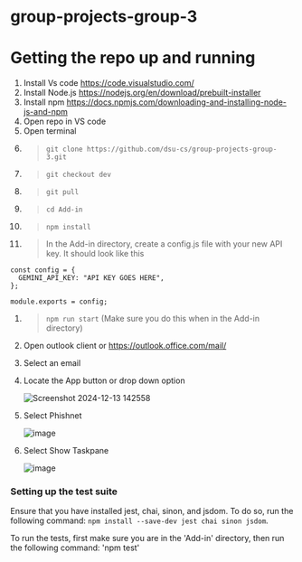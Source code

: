 ﻿# group-projects-group-3

# Getting the repo up and running
1. Install Vs code https://code.visualstudio.com/
1. Install Node.js https://nodejs.org/en/download/prebuilt-installer
1. Install npm https://docs.npmjs.com/downloading-and-installing-node-js-and-npm
1. Open repo in VS code
1. Open terminal
1.  > `git clone https://github.com/dsu-cs/group-projects-group-3.git`
1.  > `git checkout dev`
1.  > `git pull`
1.  > `cd Add-in`
1.  > `npm install`
1.  > In the Add-in directory, create a config.js file with your new API key. It should look like this
```// config.js
const config = {
  GEMINI_API_KEY: "API KEY GOES HERE",
};

module.exports = config;
```
1.  > `npm run start` (Make sure you do this when in the Add-in directory)
1. Open outlook client or https://outlook.office.com/mail/
1. Select an email
1. Locate the App button or drop down option
   
     ![Screenshot 2024-12-13 142558](https://github.com/user-attachments/assets/79a8f5bd-e7a6-4195-b745-fdfb843d5794)
1. Select Phishnet
   
     ![image](https://github.com/user-attachments/assets/d3a03761-405a-4b33-bbdf-26bc639758b3)
1. Select Show Taskpane
   
     ![image](https://github.com/user-attachments/assets/f9566393-f6e1-4b25-865e-e6aacc1eb835)
    

### Setting up the test suite

Ensure that you have installed jest, chai, sinon, and jsdom. To do so, run the following command:
`npm install --save-dev jest chai sinon jsdom`.

To run the tests, first make sure you are in the 'Add-in' directory, then run the following command:
'npm test'

